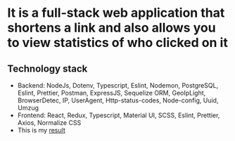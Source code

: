 # It is a full-stack web application that shortens a link and also allows you to view statistics of who clicked on it
## Technology stack
- Backend: NodeJs, Dotenv, Typescript, Eslint, Nodemon, PostgreSQL, Eslint, Prettier, Postman, ExpressJS, Sequelize ORM, GeoIpLight, BrowserDetec, IP, UserAgent, Http-status-codes, Node-config, Uuid, Umzug
- Frontend: React, Redux, Typescript, Material UI, SCSS, Eslint, Prettier, Axios, Normalize CSS
- This is my [result](https://ich-kirich.github.io/URL-Shortner/)
